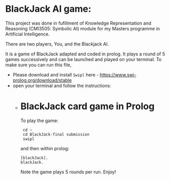# BlackJack AI game:
This project was done in fufillment of  Knowledge Representation and Reasoning (CMI3505: Symbolic AI) module for my Masters programme in Artificial Intelligence.

There are two players, You, and the Blackjack AI. 

It is a game of BlackJack adapted and coded in prolog. It plays a round of 5 games successively and can be launched and played on your terminal.
To make sure you can run this file,
- Please download and install `Swipl` here - https://www.swi-prolog.org/download/stable
- open your terminal and follow the instructions:
    - BlackJack card game in Prolog
      =============================
      
      To play the game:
      
           cd ~
           cd BlackJack-final submission
           swipl
      
      and then within prolog:
      
          [blackJack].
          blackJack.
      
      Note the game plays 5 rounds per run.
Enjoy!
